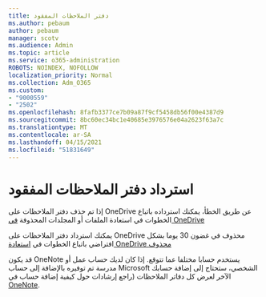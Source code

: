 ```yaml
---
title: دفتر الملاحظات المفقود
ms.author: pebaum
author: pebaum
manager: scotv
ms.audience: Admin
ms.topic: article
ms.service: o365-administration
ROBOTS: NOINDEX, NOFOLLOW
localization_priority: Normal
ms.collection: Adm_O365
ms.custom:
- "9000559"
- "2502"
ms.openlocfilehash: 8fafb3377ce7b09a87f9cf5458db56f00e4387d9
ms.sourcegitcommit: 8bc60ec34bc1e40685e3976576e04a2623f63a7c
ms.translationtype: MT
ms.contentlocale: ar-SA
ms.lasthandoff: 04/15/2021
ms.locfileid: "51831649"
---
```

# <a name="recover-missing-notebook"></a>استرداد دفتر الملاحظات المفقود

إذا تم حذف دفتر الملاحظات على OneDrive عن طريق الخطأ، يمكنك استرداده باتباع الخطوات في استعادة الملفات أو المجلدات المحذوفة [في OneDrive](https://support.office.com/article/949ada80-0026-4db3-a953-c99083e6a84f)

يمكنك استرداد دفتر الملاحظات على OneDrive محذوف في غضون 30 يوما بشكل افتراضي باتباع الخطوات في [استعادة OneDrive محذوف](https://docs.microsoft.com/onedrive/restore-deleted-onedrive)

قد يكون OneNote يستخدم حسابا مختلفا عما تتوقع. إذا كان لديك حساب عمل أو مدرسة تم توفيره بالإضافة إلى حساب Microsoft الشخصي، ستحتاج إلى إضافة حسابك الآخر لعرض كل دفاتر الملاحظات (راجع إرشادات حول كيفية إضافة حساب في [OneNote](https://support.office.com/article/5afff855-54ee-47e4-a773-db048d4ac299).